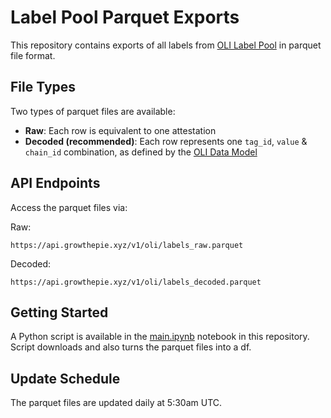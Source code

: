 # Label Pool Parquet Exports

This repository contains exports of all labels from [OLI Label Pool](2_label_pool/README.md) in parquet file format.

## File Types

Two types of parquet files are available:

- **Raw**: Each row is equivalent to one attestation
- **Decoded (recommended)**: Each row represents one `tag_id`, `value` & `chain_id` combination, as defined by the [OLI Data Model](1_data_model/README.md)

## API Endpoints

Access the parquet files via:

Raw:
```
https://api.growthepie.xyz/v1/oli/labels_raw.parquet
```
Decoded:
```
https://api.growthepie.xyz/v1/oli/labels_decoded.parquet
```

## Getting Started

A Python script is available in the [main.ipynb](main.ipynb) notebook in this repository. Script downloads and also turns the parquet files into a df.

## Update Schedule

The parquet files are updated daily at 5:30am UTC.